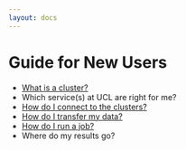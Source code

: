 ```yaml
---
layout: docs
---
```


# Guide for New Users

 - [What is a cluster?](../Background/Cluster_Computing/)
 - Which service(s) at UCL are right for me?
 - [How do I connect to the clusters?](../howto/#how-do-i-log-in)
 - [How do I transfer my data?](../howto/#how-do-i-transfer-data-onto-the-system)
 - [How do I run a job?](../howto/#how-do-i-submit-a-job-to-the-scheduler)
 - Where do my results go?
